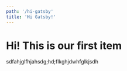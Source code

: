 ```yaml
---
path: '/hi-gatsby'
title: 'Hi Gatsby!'
---
```


# Hi! This is our first item
sdfahjglfhjahsdg;hd;flkghjdwhfglkjsdh
